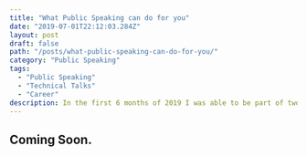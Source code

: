 ```yaml
---
title: "What Public Speaking can do for you"
date: "2019-07-01T22:12:03.284Z"
layout: post
draft: false
path: "/posts/what-public-speaking-can-do-for-you/"
category: "Public Speaking"
tags:
  - "Public Speaking"
  - "Technical Talks"
  - "Career"
description: In the first 6 months of 2019 I was able to be part of two panels about "Leveling Up" in your career and then give my first 3 technical talks about React Technical Interviews and React Testing Library. Here's a recap of what these speaking opportunities brought me.
---
```


## Coming Soon.